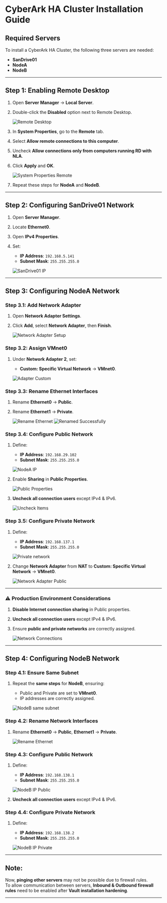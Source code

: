 # CyberArk HA Cluster Installation Guide

## Required Servers
To install a CyberArk HA Cluster, the following three servers are needed:
- **SanDrive01**
- **NodeA**
- **NodeB**

---

## Step 1: Enabling Remote Desktop
1. Open **Server Manager** → **Local Server**.
2. Double-click the **Disabled** option next to Remote Desktop.

   ![Remote Desktop](https://github.com/user-attachments/assets/815e00e2-e4ef-44c4-9e2a-d903d6434d07)

3. In **System Properties**, go to the **Remote** tab.
4. Select **Allow remote connections to this computer**.
5. Uncheck **Allow connections only from computers running RD with NLA**.
6. Click **Apply** and **OK**.

   ![System Properties Remote](https://github.com/user-attachments/assets/5ffc68a6-fdfd-44e0-a236-6e248e7c1cf0)

7. Repeat these steps for **NodeA** and **NodeB**.

---

## Step 2: Configuring SanDrive01 Network
1. Open **Server Manager**.
2. Locate **Ethernet0**.
3. Open **IPv4 Properties**.
4. Set:
   - **IP Address**: `192.168.5.141`
   - **Subnet Mask**: `255.255.255.0`

   ![SanDrive01 IP](https://github.com/user-attachments/assets/47c1f3da-8e97-495b-95b1-bdd44ed13f27)

---

## Step 3: Configuring NodeA Network

### **Step 3.1: Add Network Adapter**
1. Open **Network Adapter Settings**.
2. Click **Add**, select **Network Adapter**, then **Finish**.

   ![Network Adapter Setup](https://github.com/user-attachments/assets/a45062cb-1f3d-4fa1-bef1-a8111ffb8db0)

### **Step 3.2: Assign VMnet0**
1. Under **Network Adapter 2**, set:
   - **Custom: Specific Virtual Network** → **VMnet0**.

   ![Adapter Custom](https://github.com/user-attachments/assets/e5a54752-5770-4181-9f74-522cecc00c21)

### **Step 3.3: Rename Ethernet Interfaces**
1. Rename **Ethernet0** → **Public**.
2. Rename **Ethernet1** → **Private**.

   ![Rename Ethernet](https://github.com/user-attachments/assets/16a7b1f3-ac5c-4f86-ae3c-7c351f47f30f)
   ![Renamed Successfully](https://github.com/user-attachments/assets/2fb73ec2-5632-4ec0-a7f0-7da592b8317c)

### **Step 3.4: Configure Public Network**
1. Define:
   - **IP Address**: `192.168.29.102`
   - **Subnet Mask**: `255.255.255.0`

   ![NodeA IP](https://github.com/user-attachments/assets/1d495781-a34a-4fd1-93f6-1eda1dd472ab)

2. Enable **Sharing** in **Public Properties**.

   ![Public Properties](https://github.com/user-attachments/assets/0cadca5e-7c3b-4ca4-affb-5249e2c43bcd)

3. **Uncheck all connection users** except IPv4 & IPv6.

   ![Uncheck Items](https://github.com/user-attachments/assets/0e1e4d8b-3423-44e7-9094-e5b9c350c673)

### **Step 3.5: Configure Private Network**
1. Define:
   - **IP Address**: `192.168.137.1`
   - **Subnet Mask**: `255.255.255.0`

   ![Private network](https://github.com/user-attachments/assets/cbcd67d1-88af-4232-9c71-59a859bb6060)

2. Change **Network Adapter** from **NAT** to **Custom: Specific Virtual Network** → **VMnet0**.

   ![Network Adapter Public](https://github.com/user-attachments/assets/5e89943c-3adc-4caa-b457-90e0b8f7ebe7)

---

### ⚠ **Production Environment Considerations**
1. **Disable Internet connection sharing** in Public properties.
2. **Uncheck all connection users** except IPv4 & IPv6.
3. Ensure **public and private networks** are correctly assigned.

   ![Network Connections](https://github.com/user-attachments/assets/2d21ce36-2299-460f-8779-960fce1664fe)

---

## Step 4: Configuring NodeB Network

### **Step 4.1: Ensure Same Subnet**
1. Repeat the **same steps** for **NodeB**, ensuring:
   - Public and Private are set to **VMnet0**.
   - IP addresses are correctly assigned.

   ![NodeB same subnet](https://github.com/user-attachments/assets/80a9a7cc-b17d-49c8-b10e-eed96b420e92)

### **Step 4.2: Rename Network Interfaces**
1. Rename **Ethernet0** → **Public**, **Ethernet1** → **Private**.

   ![Rename Ethernet](https://github.com/user-attachments/assets/395d0c94-9cc4-4e1e-ae6b-ab7e1e25a56c)

### **Step 4.3: Configure Public Network**
1. Define:
   - **IP Address**: `192.168.138.1`
   - **Subnet Mask**: `255.255.255.0`

   ![NodeB IP Public](https://github.com/user-attachments/assets/1be89968-250c-4acd-9c82-75c808659bbc)

2. **Uncheck all connection users** except IPv4 & IPv6.

### **Step 4.4: Configure Private Network**
1. Define:
   - **IP Address**: `192.168.138.2`
   - **Subnet Mask**: `255.255.255.0`

   ![NodeB IP Private](https://github.com/user-attachments/assets/f7e542b4-c98a-43d5-b5de-8e42a2e884b8)

---

## Note:

Now, **pinging other servers** may not be possible due to firewall rules.  
To allow communication between servers, **Inbound & Outbound firewall rules** need to be enabled after **Vault installation hardening**.

---

